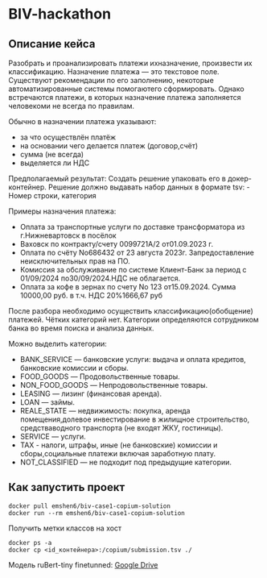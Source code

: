 # BIV-hackathon

## Описание кейса

 Разобрать и проанализировать платежи ихназначение, произвести их классификацию. Назначение платежа — это текстовое поле. Существуют рекомендации по его заполнению, некоторые автоматизированные системы помогаютего сформировать. Однако встречаются платежи, в которых назначение платежа заполняется человекоми не всегда по правилам.

 Обычно в назначении платежа указывают:
 - за что осуществлён платёж
 - на основании чего делается платеж (договор,счёт)
 - сумма (не всегда)
 - выделяется ли НДС

 Предполагаемый результат:  Создать решение упаковать его в докер-контейнер. Решение должно выдавать набор данных в формате tsv: - Номер строки, категория

 Примеры назначения платежа:
 - Оплата за транспортные услуги по доставке трансформатора из г.Нижневартовск в посёлок
 - Ваховск по контракту/счету 0099721A/2 от01.09.2023 г.
 - Оплата по счёту No686432 от 23 августа 2023г. Запредоставление неисключительных прав на ПО.
 - Комиссия за обслуживание по системе Клиент-Банк за период с 01/09/2024 по30/09/2024.НДС не облагается.
 - Оплата за кофе в зернах по счету No 123 от15.09.2024. Сумма 10000,00 руб. в т.ч. НДС 20%1666,67 руб

  После разбора необходимо осуществить классификацию(обобщение) платежей. Чётких категорий нет. Категории определяются сотрудником банка во время поиска и анализа данных.

  Можно выделить категории:
  - BANK_SERVICE — банковские услуги: выдача и оплата кредитов, банковские комиссии и сборы.
  - FOOD_GOODS — Продовольственные товары.
  - NON_FOOD_GOODS — Непродовольственные товары.
  - LEASING — лизинг (финансовая аренда).
  - LOAN — займы.
  - REALE_STATE — недвижимость: покупка, аренда помещения,долевое инвестирование в жилищное строительство, средстваводного транспорта (не входят ЖКУ, гостиницы).
  - SERVICE — услуги.
  - TAX - налоги, штрафы, иные (не банковские) комиссии и сборы,социальные платежи включая заработную плату.
  - NOT_CLASSIFIED — не подходит под предыдущие категории.


## Как запустить проект
```
docker pull emshen6/biv-case1-copium-solution
docker run --rm emshen6/biv-case1-copium-solution

```

Получить метки классов на хост

```
docker ps -a
docker cp <id_контейнера>:/copium/submission.tsv ./
```

Модель ruBert-tiny finetunned: [Google Drive](https://drive.google.com/file/d/1gWDHP381W1Sy-TOTLphdap029gsQHyO3)